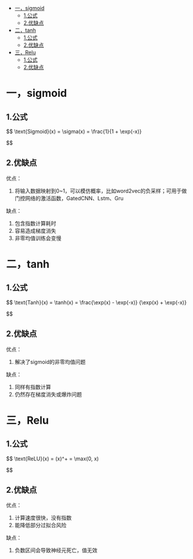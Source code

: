 - [一，sigmoid](#一sigmoid)
  - [1.公式](#1公式)
  - [2.优缺点](#2优缺点)
- [二，tanh](#二tanh)
  - [1.公式](#1公式-1)
  - [2.优缺点](#2优缺点-1)
- [三，Relu](#三relu)
  - [1.公式](#1公式-2)
  - [2.优缺点](#2优缺点-2)

# 一，sigmoid

## 1.公式

$$
\text{Sigmoid}(x) = \sigma(x) = \frac{1}{1 + \exp(-x)}

$$

## 2.优缺点

优点：

1. 将输入数据映射到0~1，可以模仿概率，比如word2vec的负采样；可用于做门控网络的激活函数，GatedCNN、Lstm、Gru

缺点：

1. 包含指数计算耗时
2. 容易造成梯度消失
3. 非零均值训练会变慢

# 二，tanh

## 1.公式

$$
\text{Tanh}(x) = \tanh(x) = \frac{\exp(x) - \exp(-x)} {\exp(x) + \exp(-x)}

$$

## 2.优缺点

优点：

1. 解决了sigmoid的非零均值问题

缺点：

1. 同样有指数计算
2. 仍然存在梯度消失或爆炸问题

# 三，Relu

## 1.公式

$$
\text{ReLU}(x) = (x)^+ = \max(0, x)

$$

## 2.优缺点

优点：

1. 计算速度很快，没有指数
2. 能降低部分过拟合风险

缺点：

1. 负数区间会导致神经元死亡，值无效
